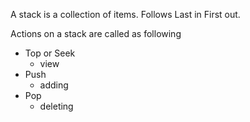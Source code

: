 A stack is a collection of items.
Follows Last in First out.

Actions on a stack are called as following
- Top or Seek
	- view
- Push
	- adding
- Pop
	- deleting